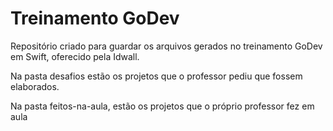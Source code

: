 # Treinamento GoDev
Repositório criado para guardar os arquivos gerados no treinamento GoDev em Swift, oferecido pela Idwall.

Na pasta desafios estão os projetos que o professor pediu que fossem elaborados.

Na pasta feitos-na-aula, estão os projetos que o próprio professor fez em aula
